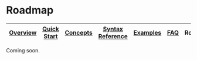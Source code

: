 # Roadmap

| [Overview](/docs/) |[Quick Start](/docs/quickstart#quick-start) | [Concepts](/docs/concepts.md#concepts) | [Syntax Reference](/docs/syntax-reference.md#syntax-reference) | [Examples](/docs/examples.md#examples) | [FAQ](/docs/faq.md#frequently-asked-questions)  | Roadmap | [Demo](/ksql-clickstream-demo/) |
|---|----|-----|----|----|----|----|----|

Coming soon.